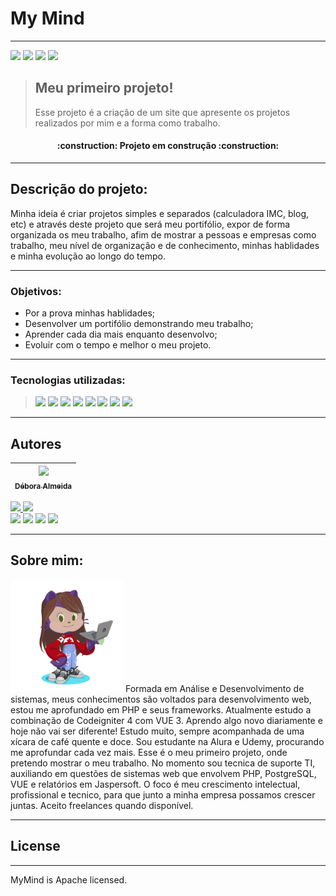 <h1> My Mind </h1>

---
<img src="https://img.shields.io/badge/license-apache-blueviolet"> <img src="https://img.shields.io/badge/version-v1.0.0-purple"> <img src="https://img.shields.io/badge/relace%20date-agost-informational"> <img src="https://img.shields.io/badge/status-in%20dev-9cf">

> ## Meu primeiro projeto!
>Esse projeto é a criação de um site que apresente os projetos realizados por mim e a forma como trabalho.

<h4 align="center">
:construction:  Projeto em construção  :construction:
</h4>

---
## Descrição do projeto:
Minha ideia é criar projetos simples e separados (calculadora IMC, blog, etc) e através 
deste projeto que será meu portifólio, expor de forma organizada os meu trabalho, 
afim de mostrar a pessoas e empresas como trabalho, meu nível de organização e de 
conhecimento, minhas hablidades e minha evolução ao longo do tempo.

---
### Objetivos:
* Por a prova minhas hablidades;
* Desenvolver um portifólio demonstrando meu trabalho;
* Aprender cada dia mais enquanto desenvolvo;
* Evoluir com o tempo e melhor o meu projeto.

---
### Tecnologias utilizadas:
><img width="50" src="https://cdn.jsdelivr.net/gh/devicons/devicon/icons/javascript/javascript-original.svg" />
><img width="50" src="https://cdn.jsdelivr.net/gh/devicons/devicon/icons/typescript/typescript-original.svg" />
><img width="50" src="https://cdn.jsdelivr.net/gh/devicons/devicon/icons/git/git-original-wordmark.svg" />
><img width="50" src="https://cdn.jsdelivr.net/gh/devicons/devicon/icons/html5/html5-original-wordmark.svg" />
><img width="50" src="https://cdn.jsdelivr.net/gh/devicons/devicon/icons/css3/css3-original-wordmark.svg" />
><img width="50" src="https://cdn.jsdelivr.net/gh/devicons/devicon/icons/vuejs/vuejs-original-wordmark.svg" />
><img width="50" src="https://cdn.jsdelivr.net/gh/devicons/devicon/icons/phpstorm/phpstorm-original-wordmark.svg" />
><img width="50" src="https://cdn.jsdelivr.net/gh/devicons/devicon/icons/bootstrap/bootstrap-original-wordmark.svg" />
 ---
## Autores

| [<img src="https://avatars.githubusercontent.com/u/90586894?v?v=4" width=115><br><sub style="text-align:center">Débora Almeida</sub>](https://github.com/Debora-Mind) |
|:--------------------------------------------------------------------------------------------------------------------------------------------:|

<div>
<a href="https://github.com/Debora-Mind">
<img height="160em" src="https://github-readme-stats.vercel.app/api/top-langs/?username=Debora-Mind&layout=compact&langs_count=7&theme=dracula"/>
<img height="160em" src="https://github-readme-stats.vercel.app/api?username=Debora-Mind&show_icons=true&theme=dracula&include_all_commits=true&count_private=true"/>
</div>

<div>
<a href="https://github.com/Debora-Mind" target="_blank"><img src="https://img.shields.io/badge/GitHub-222222?style=for-the-badge&logo=github&logoColor=white" target="_blank"></a>
<a href="https://www.instagram.com/debora_almeida_dev/" target="_blank"><img src="https://img.shields.io/badge/-Instagram-%23E4405F?style=for-the-badge&logo=instagram&logoColor=white" target="_blank"></a>
<a href = "mailto:debora.almeida.de.mello@gmail.com"><img src="https://img.shields.io/badge/Gmail-D14836?style=for-the-badge&logo=gmail&logoColor=white" target="_blank"></a>
<a href="https://www.linkedin.com/in/debora-almeida-dev/" target="_blank"><img src="https://img.shields.io/badge/-LinkedIn-%230077B5?style=for-the-badge&logo=linkedin&logoColor=white" target="_blank"></a>   
</div>

---
## Sobre mim: 
<img src="public/img/octocat.png" width="180">
Formada em Análise e Desenvolvimento de sistemas, meus conhecimentos são
voltados para desenvolvimento web, estou me aprofundado em PHP e seus frameworks.
Atualmente estudo a combinação de Codeigniter 4 com VUE 3. Aprendo algo novo 
diariamente e hoje não vai ser diferente! Estudo muito, sempre acompanhada de 
uma xícara de café quente e doce. Sou estudante na Alura e Udemy, procurando
me aprofundar cada vez mais. Esse é o meu primeiro projeto, onde pretendo
mostrar o meu trabalho. No momento sou tecnica de suporte TI, auxiliando em
questões de sistemas web que envolvem PHP, PostgreSQL, VUE e relatórios em
Jaspersoft. O foco é meu crescimento intelectual, profissional e tecnico, 
para que junto a minha empresa possamos crescer juntas. Aceito freelances 
quando disponível.

---
## License

---
MyMind is Apache licensed.
